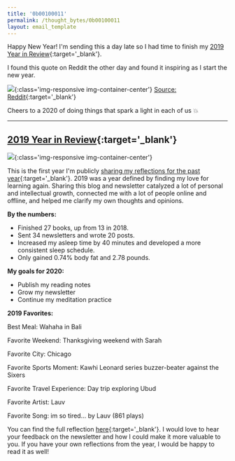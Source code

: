 ```yaml
---
title: '0b00100011'
permalink: /thought_bytes/0b00100011
layout: email_template
---
```


Happy New Year! I'm sending this a day late so I had time to finish my [2019 Year in Review](https://kevinarifin.com/2019-year-in-review){:target='_blank'}.

I found this quote on Reddit the other day and found it inspiring as I start the new year.

![](https://kevinarifin.com/images/thought_bytes/joy.png){:class='img-responsive img-container-center'}
[Source: Reddit](https://www.reddit.com/r/INTP/comments/eitpeo/stop_procrastinating_and_go_explore_your/?utm_source=share&utm_medium=ios_app&utm_name=iossmf){:target='_blank'}

Cheers to a 2020 of doing things that spark a light in each of us 💥

<hr class='after-post-hr'/>

## [2019 Year in Review](https://kevinarifin.com/2019-year-in-review){:target='_blank'}

![](https://kevinarifin.com/images/2019-year-in-review/heavenly.jpeg){:class='img-responsive img-container-center'}

This is the first year I'm publicly [sharing my reflections for the past year](https://kevinarifin.com/2019-year-in-review){:target='_blank'}. 2019 was a year defined by finding my love for learning again. Sharing this blog and newsletter catalyzed a lot of personal and intellectual growth, connected me with a lot of people online and offline, and helped me clarify my own thoughts and opinions.

**By the numbers:**

* Finished 27 books, up from 13 in 2018.
* Sent 34 newsletters and wrote 20 posts.
* Increased my asleep time by 40 minutes and developed a more consistent sleep schedule.
* Only gained 0.74% body fat and 2.78 pounds.

**My goals for 2020:**

* Publish my reading notes
* Grow my newsletter
* Continue my meditation practice

**2019 Favorites:**

Best Meal: Wahaha in Bali

Favorite Weekend: Thanksgiving weekend with Sarah

Favorite City: Chicago

Favorite Sports Moment: Kawhi Leonard series buzzer-beater against the Sixers

Favorite Travel Experience: Day trip exploring Ubud

Favorite Artist: Lauv

Favorite Song: im so tired... by Lauv (861 plays)

You can find the full reflection [here](https://kevinarifin.com/2019-year-in-review){:target='_blank'}. I would love to hear your feedback on the newsletter and how I could make it more valuable to you. If you have your own reflections from the year, I would be happy to read it as well!